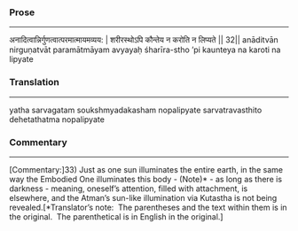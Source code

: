 ### Prose 
 --- 
अनादित्वान्निर्गुणत्वात्परमात्मायमव्यय: |
शरीरस्थोऽपि कौन्तेय न करोति न लिप्यते || 32||
anāditvān nirguṇatvāt paramātmāyam avyayaḥ
śharīra-stho ’pi kaunteya na karoti na lipyate

### Translation 
 --- 
yatha sarvagatam soukshmyadakasham nopalipyate sarvatravasthito dehetathatma nopalipyate

### Commentary 
 --- 
[Commentary:]33) Just as one sun illuminates the entire earth, in the same way the Embodied One illuminates this body - (Note)* - as long as there is darkness - meaning, oneself’s attention, filled with attachment, is elsewhere, and the Atman’s sun-like illumination via Kutastha is not being revealed.[*Translator’s note:  The parentheses and the text within them is in the original.  The parenthetical is in English in the original.]